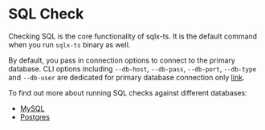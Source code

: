 # SQL Check

Checking SQL is the core functionality of sqlx-ts. It is the default command when you run 
`sqlx-ts` binary as well.

By default, you pass in connection options to connect to the primary database. CLI options 
including `--db-host`, `--db-pass`, `--db-port`, `--db-type` and `--db-user` are dedicated for 
primary database connection only [link](../user-guide/2.1.cli-options.md).

To find out more about running SQL checks against different databases:

- [MySQL](./1.1.sql-check-mysql.md)
- [Postgres](./1.2.sql-check-postgres.md)
